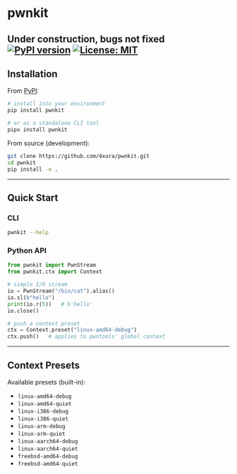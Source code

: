 # pwnkit

Under construction, bugs not fixed
[![PyPI version](https://img.shields.io/pypi/v/pwnkit.svg)](https://pypi.org/project/pwnkit/)
[![License: MIT](https://img.shields.io/badge/License-MIT-yellow.svg)](LICENSE)
---

## Installation

From [PyPI](https://pypi.org/project/pwnkit/):

```bash
# install into your environment
pip install pwnkit

# or as a standalone CLI tool
pipx install pwnkit
````

From source (development):

```bash
git clone https://github.com/4xura/pwnkit.git
cd pwnkit
pip install -e .
```

---

## Quick Start

### CLI

```bash
pwnkit --help
```

### Python API

```python
from pwnkit import PwnStream
from pwnkit.ctx import Context

# simple I/O stream
io = PwnStream("/bin/cat").alias()
io.sl(b"hello")
print(io.r(5))   # b'hello'
io.close()

# push a context preset
ctx = Context.preset("linux-amd64-debug")
ctx.push()   # applies to pwntools' global context
```

---

## Context Presets

Available presets (built-in):

* `linux-amd64-debug`
* `linux-amd64-quiet`
* `linux-i386-debug`
* `linux-i386-quiet`
* `linux-arm-debug`
* `linux-arm-quiet`
* `linux-aarch64-debug`
* `linux-aarch64-quiet`
* `freebsd-amd64-debug`
* `freebsd-amd64-quiet`




